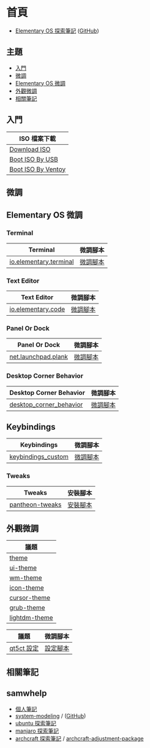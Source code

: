 
# 首頁

* [Elementary OS 探索筆記](https://samwhelp.github.io/note-about-elementary-os/) ([GitHub](https://github.com/samwhelp/note-about-elementary-os))


## 主題

* [入門](#入門)
* [微調](#微調)
* [Elementary OS 微調](#elementary-OS-微調)
* [外觀微調](#外觀微調)
* [相關筆記](#相關筆記)


## 入門

| ISO 檔案下載 |
| --- |
| [Download ISO](https://samwhelp.github.io/note-about-elementary-os/read/start/download/download_iso.html) |
| [Boot ISO By USB](https://samwhelp.github.io/note-about-elementary-os/read/start/download/boot_iso_by_usb.html) |
| [Boot ISO By Ventoy](https://samwhelp.github.io/note-about-elementary-os/read/start/download/boot_iso_by_ventoy.html) |

## 微調

## Elementary OS 微調


### Terminal

| Terminal | 微調腳本 |
| --- | --- |
| [io.elementary.terminal](https://samwhelp.github.io/note-about-elementary-os/read/adjustment/elementary/terminal.html) | [微調腳本](https://github.com/samwhelp/note-about-elementary-os/tree/gh-pages/_demo/adjustment/part-elementary/io.elementary.terminal) |



### Text Editor

| Text Editor | 微調腳本 |
| --- | --- |
| [io.elementary.code](https://samwhelp.github.io/note-about-elementary-os/read/adjustment/elementary/code.html) | [微調腳本](https://github.com/samwhelp/note-about-elementary-os/tree/gh-pages/_demo/adjustment/part-elementary/io.elementary.code) |


### Panel Or Dock

| Panel Or Dock | 微調腳本 |
| --- | --- |
| [net.launchpad.plank](https://samwhelp.github.io/note-about-elementary-os/read/adjustment/elementary/plank.html) | [微調腳本](https://github.com/samwhelp/note-about-elementary-os/tree/gh-pages/_demo/adjustment/part-elementary/plank) |


### Desktop Corner Behavior

| Desktop Corner Behavior | 微調腳本 |
| --- | --- |
| [desktop_corner_behavior](https://samwhelp.github.io/note-about-elementary-os/read/adjustment/elementary/desktop_corner_behavior.html) | [微調腳本](https://github.com/samwhelp/note-about-elementary-os/tree/gh-pages/_demo/adjustment/part-elementary/desktop_corner_behavior) |


## Keybindings

| Keybindings | 微調腳本 |
| --- | --- |
| [keybindings_custom](https://samwhelp.github.io/note-about-elementary-os/read/adjustment/elementary/keybindings_custom.html) | [微調腳本](https://github.com/samwhelp/note-about-elementary-os/tree/gh-pages/_demo/adjustment/part-elementary/keybindings_custom) |


### Tweaks

| Tweaks | 安裝腳本 |
| --- | --- |
| [pantheon-tweaks](https://samwhelp.github.io/note-about-elementary-os/read/adjustment/elementary/pantheon-tweaks.html) | [安裝腳本](https://github.com/samwhelp/note-about-elementary-os/tree/gh-pages/_demo/adjustment/part-elementary/pantheon-tweaks) |




## 外觀微調


| 議題 |
| --- |
| [theme](https://samwhelp.github.io/note-about-elementary-os/read/theme.html) |
| [ui-theme](https://samwhelp.github.io/note-about-elementary-os/read/theme/theme/ui-theme.html) |
| [wm-theme](https://samwhelp.github.io/note-about-elementary-os/read/theme/theme/wm-theme.html) |
| [icon-theme](https://samwhelp.github.io/note-about-elementary-os/read/theme/icon/icon-theme.html) |
| [cursor-theme](https://samwhelp.github.io/note-about-elementary-os/read/theme/icon/cursor-theme.html) |
| [grub-theme](https://samwhelp.github.io/note-about-elementary-os/read/theme/grub-theme.html) |
| [lightdm-theme](https://samwhelp.github.io/note-about-elementary-os/read/theme/lightdm-theme.html) |


| 議題 | 微調腳本 |
| --- | --- |
| [qt5ct 設定](https://samwhelp.github.io/note-about-elementary-os/read/adjustment/env/qt5ct.html) | [設定腳本](https://github.com/samwhelp/note-about-elementary-os/tree/gh-pages/_demo/adjustment/part/qt5ct) |


## 相關筆記

## samwhelp

* [個人筆記](https://samwhelp.github.io/book/)
* [system-modeling](https://samwhelp.github.io/system-modeling/) / ([GitHub](https://github.com/samwhelp/system-modeling))
* [ubuntu 探索筆記](https://samwhelp.github.io/note-about-ubuntu/)
* [manjaro 探索筆記](https://samwhelp.github.io/note-about-manjaro/)
* [archcraft 探索筆記](https://samwhelp.github.io/note-about-archcraft/) / [archcraft-adjustment-package](https://github.com/samwhelp/archcraft-adjustment-package)
